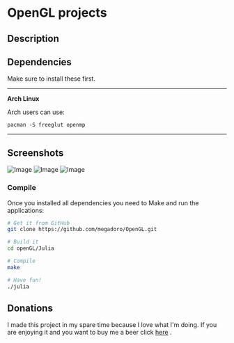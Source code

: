 # OpenGL projects

## Description

## Dependencies
Make sure to install these first.

---

**Arch Linux**

Arch users can use:

    pacman -S freeglut openmp

---

## Screenshots
![Image](<http://i.imgur.com/I6wq1cC.png>)
![Image](<http://i.imgur.com/12EqlpL.png>)
![Image](<http://i.imgur.com/Lx0acQz.jpg>)

### Compile
Once you installed all dependencies you need to Make and run the applications: 

```bash
# Get it from GitHub
git clone https://github.com/megadoro/OpenGL.git

# Build it
cd openGL/Julia

# Compile
make

# Have fun!
./julia
```
## Donations
I made this project in my spare time because I love what I'm doing. If you are enjoying it and you want to buy me a beer click [here](https://megadoro.github.io/) .


